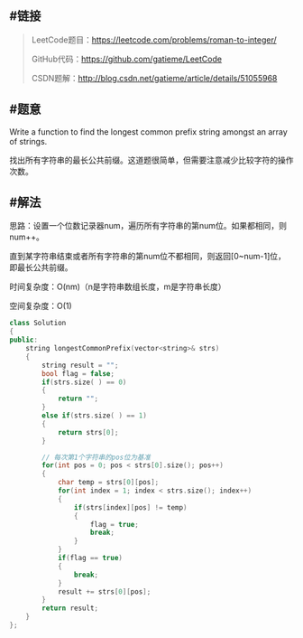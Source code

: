 #链接
-------

>LeetCode题目：https://leetcode.com/problems/roman-to-integer/
>
>GitHub代码：https://github.com/gatieme/LeetCode
>
>CSDN题解：http://blog.csdn.net/gatieme/article/details/51055968


#题意
-------

Write a function to find the longest common prefix string amongst an array of strings.



找出所有字符串的最长公共前缀。这道题很简单，但需要注意减少比较字符的操作次数。


#解法
-------

思路：设置一个位数记录器num，遍历所有字符串的第num位。如果都相同，则num++。

直到某字符串结束或者所有字符串的第num位不都相同，则返回[0~num-1]位，即最长公共前缀。

时间复杂度：O(nm)（n是字符串数组长度，m是字符串长度）

空间复杂度：O(1)



```cpp
class Solution
{
public:
    string longestCommonPrefix(vector<string>& strs)
    {
        string result = "";
        bool flag = false;
        if(strs.size( ) == 0)
        {
            return "";
        }
        else if(strs.size( ) == 1)
        {
            return strs[0];
        }

        // 每次第1个字符串的pos位为基准
        for(int pos = 0; pos < strs[0].size(); pos++)
        {
            char temp = strs[0][pos];
            for(int index = 1; index < strs.size(); index++)
            {
                if(strs[index][pos] != temp)
                {
                    flag = true;
                    break;
                }
            }
            if(flag == true)
            {
                break;
            }
            result += strs[0][pos];
        }
        return result;
    }
};
```